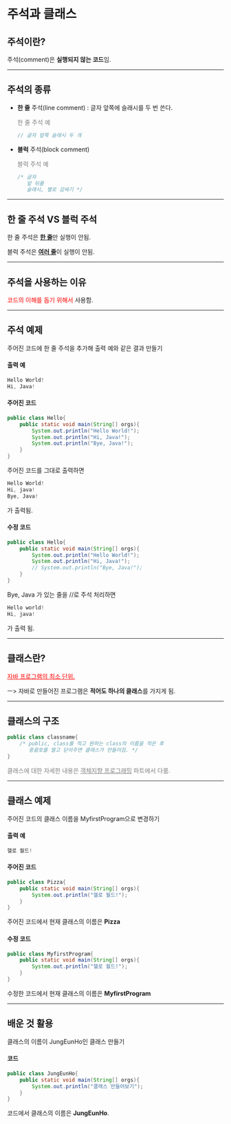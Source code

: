 # 주석과 클래스

## 주석이란?

주석(comment)은 **실행되지 않는 코드**임.

---

## 주석의 종류

+ **한 줄** 주석(line comment) : 글자 앞쪽에 슬래시를 두 번 쓴다.

  <span style="color : gray">한 줄 주석 예</span>

  ``` java
  // 글자 앞쪽 슬래시 두 개
  ```

  

+ **블럭** 주석(block comment)

  <span style = "color:gray">블럭 주석 예</span>

  ``` java
  /* 글자 
     앞 뒤를 
     슬래시, 별로 감싸기 */
  ```

---

## 한 줄 주석 VS 블럭 주석

한 줄 주석은 <u>**한 줄**</u>만 실행이 안됨.

블럭 주석은 <u>**여러 줄**</u>이 실행이 안됨.

---

## 주석을 사용하는 이유

<span style ="color:red">코드의 이해를 돕기 위해서</span> 사용함.

---

## 주석 예제

주어진 코드에 한 줄 주석을 추가해 출력 예와 같은 결과 만들기

#### 출력 예

``` java
Hello World!
Hi, Java!
```

#### 주어진 코드

``` java
public class Hello{
    public static void main(String[] orgs){
        System.out.println("Hello World!");
        System.out.println("Hi, Java!");
        System.out.println("Bye, Java!");
    }
}
```

주어진 코드를 그대로 출력하면

``` java
Hello World!
Hi, java!
Bye, Java!
```

가 출력됨.

#### 수정 코드

``` java
public class Hello{
    public static void main(String[] orgs){
        System.out.println("Hello World!");
        System.out.println("Hi, Java!");
        // System.out.println("Bye, Java!");
    }
}
```

Bye, Java 가 있는 줄을 //로 주석 처리하면

``` java
Hello world!
Hi, java!
```

가 출력 됨.

---

## 클래스란?

<span style="color:red"><u>자바 프로그램의 최소 단위.</u></span>

ㅡ> 자바로 만들어진 프로그램은 **적어도 하나의 클래스**를 가지게 됨.

---

## 클래스의 구조

``` java
public class classname{
    /* public, class를 적고 원하는 class의 이름을 적은 후
       중괄호를 열고 닫아주면 클래스가 만들어짐. */
}
```

<span style="color:gray">클래스에 대한 자세한 내용은 <u>객체지향 프로그래밍</u> 파트에서 다룸.</span>

---

## 클래스 예제

주어진 코드의 클래스 이름을 MyfirstProgram으로 변경하기

#### 출력 예

``` java
헬로 월드!
```

#### 주어진 코드

``` java
public class Pizza{
    public static void main(String[] orgs){
        System.out.println("헬로 월드!");
    }
}
```

주어진 코드에서 현재 클래스의 이름은 **Pizza**

#### 수정 코드

``` java
public class MyfirstProgram{
    public static void main(String[] orgs){
        System.out.println("헬로 월드!");
    }
}
```

수정한 코드에서 현재 클래스의 이름은 **MyfirstProgram**

---

## 배운 것 활용

클래스의 이름이 JungEunHo인 클래스 만들기

#### 코드

``` java
public class JungEunHo{
    public static void main(String[] orgs){
        System.out.println("클래스 만들어보기");
    }
}
```

코드에서 클래스의 이름은 **JungEunHo**.